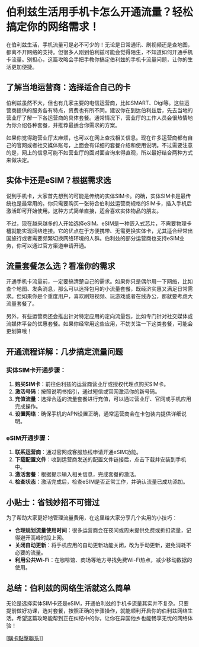 # 伯利兹生活用手机卡怎么开通流量？轻松搞定你的网络需求！

在伯利兹生活，手机流量可是必不可少的！无论是日常通讯、刷视频还是查地图，都离不开网络的支持。但很多人刚到伯利兹可能会觉得陌生，不知道如何开通手机卡流量。别担心，这篇攻略会手把手教你搞定伯利兹的手机卡流量问题，让你的生活更加便捷。

## 了解当地运营商：选择适合自己的卡

伯利兹虽然不大，但也有几家主要的电信运营商，比如SMART、Digi等。这些运营商提供的服务各有特点，资费也有所不同。建议你在到达伯利兹后，先去当地的营业厅了解一下各运营商的具体套餐。通常情况下，营业厅的工作人员会很热情地为你介绍各种套餐，并推荐最适合你需求的方案。

如果你觉得跑营业厅太麻烦，也可以在网上查找相关信息。现在许多运营商都有自己的官网或者社交媒体账号，上面会有详细的套餐介绍和使用说明。不过需要注意的是，网上的信息可能不如营业厅的面对面咨询来得直观，所以最好结合两种方式来做决定。

## 实体卡还是eSIM？根据需求选

说到手机卡，大家首先想到的可能是传统的实体SIM卡。的确，实体SIM卡是最传统也是最常用的。你只需要购买一张符合伯利兹运营商规格的SIM卡，插入手机后激活即可开始使用。这种方式简单直接，适合喜欢实体物品的朋友。

不过，现在越来越多的人开始选择eSIM。eSIM是一种嵌入式芯片，不需要物理卡槽就能实现网络连接。它的优点在于方便携带、无需更换实体卡，尤其适合经常出国旅行或者需要频繁切换网络环境的人群。伯利兹的部分运营商也支持eSIM业务，你可以通过官方渠道申请开通。

## 流量套餐怎么选？看准你的需求

开通手机卡流量前，一定要搞清楚自己的需求。如果你只是偶尔用一下网络，比如查个地图、发条消息，那么可以选择包月的小流量套餐，既经济实惠又满足日常需求。但如果你是个重度用户，喜欢刷短视频、玩游戏或者在线办公，那就要考虑大流量套餐了。

另外，有些运营商还会推出针对特定应用的定向流量包，比如专门针对社交媒体或流媒体平台的优惠套餐。如果你经常用这些应用，不妨关注一下这类套餐，可能会更划算哦！

## 开通流程详解：几步搞定流量问题

### 实体SIM卡开通步骤：
1. **购买SIM卡**：前往伯利兹的运营商营业厅或授权代理点购买SIM卡。
2. **激活号码**：按照说明书指引，通过短信或官网激活你的新号码。
3. **充值流量**：选择合适的流量套餐进行充值，可以通过营业厅、官网或手机应用完成操作。
4. **设置网络**：确保手机的APN设置正确，通常运营商会在卡包装内提供详细说明。

### eSIM开通步骤：
1. **联系运营商**：通过官网或客服热线申请开通eSIM功能。
2. **下载配置文件**：收到运营商发送的配置文件链接后，点击下载并安装到手机中。
3. **激活套餐**：根据提示输入相关信息，完成套餐的激活。
4. **检查状态**：激活完成后，检查eSIM是否正常工作，并确认流量已成功添加。

## 小贴士：省钱妙招不可错过

为了帮助大家更好地管理流量费用，在这里给大家分享几个实用的小技巧：
- **合理规划流量使用时间**：很多运营商会在夜间或周末提供免费或折扣流量，记得避开高峰时段上网。
- **关闭自动更新**：将手机应用的自动更新功能关闭，改为手动更新，避免消耗不必要的流量。
- **利用公共Wi-Fi**：在咖啡馆、商场等地方寻找免费Wi-Fi热点，减少移动数据的使用。

## 总结：伯利兹的网络生活就这么简单

无论是选择实体SIM卡还是eSIM，开通伯利兹的手机卡流量其实并不复杂。只要提前做好功课，选对套餐，按照正确的步骤操作，就能顺利开启你的伯利兹网络生活。希望这篇攻略能帮到正在纠结中的你，让你在异国他乡也能畅享无忧的网络体验！

[[購卡點擊聯系](https://t.me/s/esim1088)]]